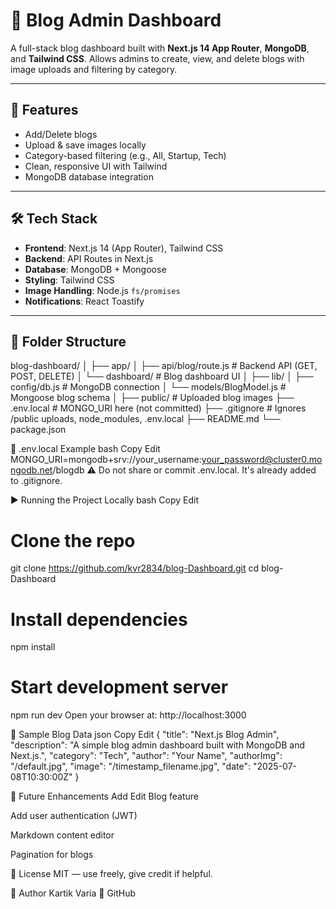 # 📝 Blog Admin Dashboard

A full-stack blog dashboard built with **Next.js 14 App Router**, **MongoDB**, and **Tailwind CSS**. Allows admins to create, view, and delete blogs with image uploads and filtering by category.

---

## 🚀 Features
- Add/Delete blogs
- Upload & save images locally
- Category-based filtering (e.g., All, Startup, Tech)
- Clean, responsive UI with Tailwind
- MongoDB database integration

---

## 🛠️ Tech Stack
- **Frontend**: Next.js 14 (App Router), Tailwind CSS
- **Backend**: API Routes in Next.js
- **Database**: MongoDB + Mongoose
- **Styling**: Tailwind CSS
- **Image Handling**: Node.js `fs/promises`
- **Notifications**: React Toastify

---

## 📁 Folder Structure
blog-dashboard/
│
├── app/
│ ├── api/blog/route.js # Backend API (GET, POST, DELETE)
│ └── dashboard/ # Blog dashboard UI
│
├── lib/
│ ├── config/db.js # MongoDB connection
│ └── models/BlogModel.js # Mongoose blog schema
│
├── public/ # Uploaded blog images
├── .env.local # MONGO_URI here (not committed)
├── .gitignore # Ignores /public uploads, node_modules, .env.local
├── README.md
└── package.json

🔐 .env.local Example
bash
Copy
Edit
MONGO_URI=mongodb+srv://your_username:your_password@cluster0.mongodb.net/blogdb
⚠️ Do not share or commit .env.local. It's already added to .gitignore.

▶️ Running the Project Locally
bash
Copy
Edit
# Clone the repo
git clone https://github.com/kvr2834/blog-Dashboard.git
cd blog-Dashboard

# Install dependencies
npm install

# Start development server
npm run dev
Open your browser at: http://localhost:3000

🧪 Sample Blog Data
json
Copy
Edit
{
  "title": "Next.js Blog Admin",
  "description": "A simple blog admin dashboard built with MongoDB and Next.js.",
  "category": "Tech",
  "author": "Your Name",
  "authorImg": "/default.jpg",
  "image": "/timestamp_filename.jpg",
  "date": "2025-07-08T10:30:00Z"
}

📌 Future Enhancements
 Add Edit Blog feature

 Add user authentication (JWT)

 Markdown content editor

 Pagination for blogs

📄 License
MIT — use freely, give credit if helpful.

👤 Author
Kartik Varia
📌 GitHub



